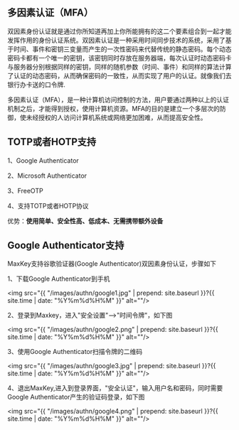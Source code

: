 <h2>多因素认证（MFA）</h2>

双因素身份认证就是通过你所知道再加上你所能拥有的这二个要素组合到一起才能发挥作用的身份认证系统。双因素认证是一种采用时间同步技术的系统，采用了基于时间、事件和密钥三变量而产生的一次性密码来代替传统的静态密码。每个动态密码卡都有一个唯一的密钥，该密钥同时存放在服务器端，每次认证时动态密码卡与服务器分别根据同样的密钥，同样的随机参数（时间、事件）和同样的算法计算了认证的动态密码，从而确保密码的一致性，从而实现了用户的认证。就像我们去银行办卡送的口令牌.

多因素认证（MFA），是一种计算机访问控制的方法，用户要通过两种以上的认证机制之后，才能得到授权，使用计算机资源。MFA的目的是建立一个多层次的防御，使未经授权的人访问计算机系统或网络更加困难，从而提高安全性。


<h2>TOTP或者HOTP支持</h2>

1、Google Authenticator

2、Microsoft Authenticator

3、FreeOTP

4、支持TOTP或者HOTP协议


优势：**使用简单、安全性高、低成本、无需携带额外设备**


<h2>Google Authenticator支持</h2>

MaxKey支持谷歌验证器(Google Authenticator)双因素身份认证，步骤如下

1、下载Google Authenticator到手机

<img src="{{ "/images/authn/google1.jpg" | prepend: site.baseurl }}?{{ site.time | date: "%Y%m%d%H%M" }}"  alt=""/>

2、登录到Maxkey，进入"安全设置"-->"时间令牌"，如下图

<img src="{{ "/images/authn/google2.png" | prepend: site.baseurl }}?{{ site.time | date: "%Y%m%d%H%M" }}"  alt=""/>

3、使用Google Authenticator扫描令牌的二维码

<img src="{{ "/images/authn/google3.jpg" | prepend: site.baseurl }}?{{ site.time | date: "%Y%m%d%H%M" }}"  alt=""/>

4、退出MaxKey,进入到登录界面，"安全认证"，输入用户名和密码，同时需要Google Authenticator产生的验证码登录，如下图

<img src="{{ "/images/authn/google4.png" | prepend: site.baseurl }}?{{ site.time | date: "%Y%m%d%H%M" }}"  alt=""/>

